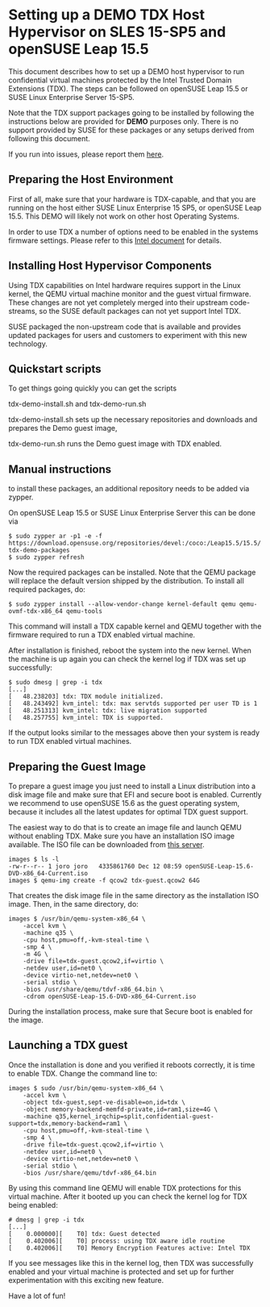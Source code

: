 # Setting up a DEMO TDX Host Hypervisor on SLES 15-SP5 and openSUSE Leap 15.5

This document describes how to set up a DEMO host hypervisor to run confidential
virtual machines protected by the Intel Trusted Domain Extensions (TDX). The
steps can be followed on openSUSE Leap 15.5 or SUSE Linux Enterprise Server 15-SP5.

Note that the TDX support packages going to be installed by following the
instructions below are provided for **DEMO** purposes only. There is no support
provided by SUSE for these packages or any setups derived from following this
document.

If you run into issues, please report them [here](https://github.com/SUSE/tdx-demo/issues).

## Preparing the Host Environment

First of all, make sure that your hardware is TDX-capable,
and that you are running on the host either SUSE Linux Enterprise 15 SP5, or openSUSE Leap 15.5.
This DEMO will likely not work on other host Operating Systems.

In order to use TDX a number of options need to be enabled in the systems firmware settings. Please refer to this 
[Intel document](https://github.com/intel/tdx-linux/wiki/Instruction-to-set-up-TDX-host-and-guest#setup-tdx-host-in-bios)
for details.

## Installing Host Hypervisor Components

Using TDX capabilities on Intel hardware requires support in the Linux kernel,
the QEMU virtual machine monitor and the guest virtual firmware. These changes
are not yet completely merged into their upstream code-streams, so the SUSE
default packages can not yet support Intel TDX.

SUSE packaged the non-upstream code that is available and provides updated
packages for users and customers to experiment with this new technology.

## Quickstart scripts

To get things going quickly you can get the scripts

tdx-demo-install.sh and tdx-demo-run.sh

tdx-demo-install.sh sets up the necessary repositories and downloads and prepares the Demo guest image,

tdx-demo-run.sh runs the Demo guest image with TDX enabled.

## Manual instructions

to install these packages, an additional repository needs to be added via zypper.

On openSUSE Leap 15.5 or SUSE Linux Enterprise Server this can be done via

```
$ sudo zypper ar -p1 -e -f https://download.opensuse.org/repositories/devel:/coco:/Leap15.5/15.5/ tdx-demo-packages
$ sudo zypper refresh
```

Now the required packages can be installed. Note that the QEMU package will
replace the default version shipped by the distribution. To install all required
packages, do:

```
$ sudo zypper install --allow-vendor-change kernel-default qemu qemu-ovmf-tdx-x86_64 qemu-tools
```

This command will install a TDX capable kernel and QEMU together with the
firmware required to run a TDX enabled virtual machine.

After installation is finished, reboot the system into the new kernel.  When
the machine is up again you can check the kernel log if TDX was set up
successfully:

```
$ sudo dmesg | grep -i tdx
[...]
[   48.238203] tdx: TDX module initialized.
[   48.243492] kvm_intel: tdx: max servtds supported per user TD is 1
[   48.251313] kvm_intel: tdx: live migration supported
[   48.257755] kvm_intel: TDX is supported.
```

If the output looks similar to the messages above then your system is ready to
run TDX enabled virtual machines.

## Preparing the Guest Image

To prepare a guest image you just need to install a Linux distribution
into a disk image file and make sure that EFI and secure boot is enabled.
Currently we recommend to use openSUSE 15.6 as the guest operating system,
because it includes all the latest updates for optimal TDX guest support.

The easiest way to do that is to create an image file and launch QEMU without
enabling TDX. Make sure you have an installation ISO image available. The
ISO file can be downloaded from [this server](http://download.opensuse.org/distribution/leap/15.6/iso/).

```
images $ ls -l
-rw-r--r-- 1 joro joro   4335861760 Dec 12 08:59 openSUSE-Leap-15.6-DVD-x86_64-Current.iso
images $ qemu-img create -f qcow2 tdx-guest.qcow2 64G
```

That creates the disk image file in the same directory as the installation ISO
image. Then, in the same directory, do:

```
images $ /usr/bin/qemu-system-x86_64 \
	-accel kvm \
	-machine q35 \
	-cpu host,pmu=off,-kvm-steal-time \
	-smp 4 \
	-m 4G \
	-drive file=tdx-guest.qcow2,if=virtio \
	-netdev user,id=net0 \
	-device virtio-net,netdev=net0 \
	-serial stdio \
	-bios /usr/share/qemu/tdvf-x86_64.bin \
	-cdrom openSUSE-Leap-15.6-DVD-x86_64-Current.iso
```

During the installation process, make sure that Secure boot is enabled for the
image.

## Launching a TDX guest

Once the installation is done and you verified it reboots correctly, it is time
to enable TDX. Change the command line to:

```
images $ sudo /usr/bin/qemu-system-x86_64 \
	-accel kvm \
	-object tdx-guest,sept-ve-disable=on,id=tdx \
	-object memory-backend-memfd-private,id=ram1,size=4G \
	-machine q35,kernel_irqchip=split,confidential-guest-support=tdx,memory-backend=ram1 \
	-cpu host,pmu=off,-kvm-steal-time \
	-smp 4 \
	-drive file=tdx-guest.qcow2,if=virtio \
	-netdev user,id=net0 \
	-device virtio-net,netdev=net0 \
	-serial stdio \
	-bios /usr/share/qemu/tdvf-x86_64.bin
```

By using this command line QEMU will enable TDX protections for this virtual
machine. After it booted up you can check the kernel log for TDX being
enabled:

```
# dmesg | grep -i tdx
[...]
[    0.000000][    T0] tdx: Guest detected
[    0.402006][    T0] process: using TDX aware idle routine
[    0.402006][    T0] Memory Encryption Features active: Intel TDX
```

If you see messages like this in the kernel log, then TDX was successfully
enabled and your virtual machine is protected and set up for further
experimentation with this exciting new feature.

Have a lot of fun!

